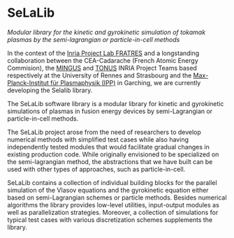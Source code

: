 # SeLaLib

*Modular library for the kinetic and gyrokinetic simulation of tokamak
plasmas by the semi-lagrangian or particle-in-cell methods*

In the context of the [Inria Project Lab
FRATRES](https://team.inria.fr/ipl-fratres/) and a longstanding
collaboration between the CEA-Cadarache (French Atomic Energy
Commision), the [MINGUS](https://www.inria.fr/equipes/mingus) 
and [TONUS](https://www.inria.fr/equipes/tonus) INRIA Project
Teams based respectively at the University of Rennes and
Strasbourg and the [Max-Planck-Institut für Plasmaphysik
(IPP)](https://www.ipp.mpg.de/ippcms/eng/for/bereiche/numerik) in
Garching, we are currently developing the Selalib library.

The SeLaLib software library is a modular library for kinetic and
gyrokinetic simulations of plasmas in fusion energy devices by
semi-Lagrangian or particle-in-cell methods.

The SeLaLib project arose from the need of researchers to develop
numerical methods with simplified test cases while also having
independently tested modules that would facilitate gradual changes in
existing production code. While originally envisioned to be specialized
on the semi-lagrangian method, the abstractions that we have built can
be used with other types of approaches, such as particle-in-cell.

SeLaLib contains a collection of individual building blocks for the
parallel simulation of the Vlasov equations and the gyrokinetic equation
either based on semi-Lagrangian schemes or particle methods. Besides
numerical algorithms the library provides low-level utilities,
input-output modules as well as parallelization strategies. Moreover, a
collection of simulations for typical test cases with various
discretization schemes supplements the library.

